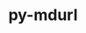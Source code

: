 ---
title: "py-mdurl"
layout: cache
categories: [package, develop]
meta: {"versions": ["0.1.2"], "compilers": ["apple-clang@=14.0.0", "apple-clang@=14.0.3", "gcc@=11.3.0"], "oss": ["ubuntu22.04", "ventura"], "platforms": ["darwin", "linux"], "targets": ["aarch64", "x86_64_v3"], "stacks": ["ml-darwin-aarch64-mps", "ml-linux-x86_64-cpu", "ml-linux-x86_64-cuda", "root"], "num_specs": 7, "num_specs_by_stack": {"root": 7, "ml-darwin-aarch64-mps": 5, "ml-linux-x86_64-cpu": 2, "ml-linux-x86_64-cuda": 2}}
spec_details: [{"hash": "qkyvabmnedj27zmqt65ujyny7mm4qt66", "compiler": "apple-clang@=14.0.0", "versions": ["0.1.2"], "os": "ventura", "platform": "darwin", "target": "aarch64", "variants": ["build_system=python_pip"], "stacks": ["root", "ml-darwin-aarch64-mps"], "size": "-", "tarball": "https://binaries.spack.io/develop/build_cache/darwin-ventura-aarch64/apple-clang-14.0.0/py-mdurl-0.1.2/darwin-ventura-aarch64-apple-clang-14.0.0-py-mdurl-0.1.2-qkyvabmnedj27zmqt65ujyny7mm4qt66.spack"}, {"hash": "4lbpl2mbzjq3sfxuvbs44jfjwvn2ostp", "compiler": "apple-clang@=14.0.0", "versions": ["0.1.2"], "os": "ventura", "platform": "darwin", "target": "aarch64", "variants": ["build_system=python_pip"], "stacks": ["root", "ml-darwin-aarch64-mps"], "size": "-", "tarball": "https://binaries.spack.io/develop/build_cache/darwin-ventura-aarch64/apple-clang-14.0.0/py-mdurl-0.1.2/darwin-ventura-aarch64-apple-clang-14.0.0-py-mdurl-0.1.2-4lbpl2mbzjq3sfxuvbs44jfjwvn2ostp.spack"}, {"hash": "to2xnqv7sbuvu34v5g4crebmnpzihvij", "compiler": "apple-clang@=14.0.0", "versions": ["0.1.2"], "os": "ventura", "platform": "darwin", "target": "aarch64", "variants": ["build_system=python_pip"], "stacks": ["root", "ml-darwin-aarch64-mps"], "size": "-", "tarball": "https://binaries.spack.io/develop/build_cache/darwin-ventura-aarch64/apple-clang-14.0.0/py-mdurl-0.1.2/darwin-ventura-aarch64-apple-clang-14.0.0-py-mdurl-0.1.2-to2xnqv7sbuvu34v5g4crebmnpzihvij.spack"}, {"hash": "lgnqhrbtlt47pdttleiv2rte5qdic5lp", "compiler": "apple-clang@=14.0.3", "versions": ["0.1.2"], "os": "ventura", "platform": "darwin", "target": "aarch64", "variants": ["build_system=python_pip"], "stacks": ["root", "ml-darwin-aarch64-mps"], "size": "-", "tarball": "https://binaries.spack.io/develop/build_cache/darwin-ventura-aarch64/apple-clang-14.0.3/py-mdurl-0.1.2/darwin-ventura-aarch64-apple-clang-14.0.3-py-mdurl-0.1.2-lgnqhrbtlt47pdttleiv2rte5qdic5lp.spack"}, {"hash": "7djgwdmef42fiozj3rq7sr26b4wsu4p4", "compiler": "apple-clang@=14.0.3", "versions": ["0.1.2"], "os": "ventura", "platform": "darwin", "target": "aarch64", "variants": ["build_system=python_pip"], "stacks": ["root", "ml-darwin-aarch64-mps"], "size": "-", "tarball": "https://binaries.spack.io/develop/build_cache/darwin-ventura-aarch64/apple-clang-14.0.3/py-mdurl-0.1.2/darwin-ventura-aarch64-apple-clang-14.0.3-py-mdurl-0.1.2-7djgwdmef42fiozj3rq7sr26b4wsu4p4.spack"}, {"hash": "lkxdxbkjnjc6odtxoppn3eqo7dheoksr", "compiler": "gcc@=11.3.0", "versions": ["0.1.2"], "os": "ubuntu22.04", "platform": "linux", "target": "x86_64_v3", "variants": ["build_system=python_pip"], "stacks": ["root", "ml-linux-x86_64-cpu", "ml-linux-x86_64-cuda"], "size": "-", "tarball": "https://binaries.spack.io/develop/build_cache/linux-ubuntu22.04-x86_64_v3/gcc-11.3.0/py-mdurl-0.1.2/linux-ubuntu22.04-x86_64_v3-gcc-11.3.0-py-mdurl-0.1.2-lkxdxbkjnjc6odtxoppn3eqo7dheoksr.spack"}, {"hash": "gauf2oam6ioq3dbepfb5oodkvc2ukkce", "compiler": "gcc@=11.3.0", "versions": ["0.1.2"], "os": "ubuntu22.04", "platform": "linux", "target": "x86_64_v3", "variants": ["build_system=python_pip"], "stacks": ["root", "ml-linux-x86_64-cpu", "ml-linux-x86_64-cuda"], "size": "-", "tarball": "https://binaries.spack.io/develop/build_cache/linux-ubuntu22.04-x86_64_v3/gcc-11.3.0/py-mdurl-0.1.2/linux-ubuntu22.04-x86_64_v3-gcc-11.3.0-py-mdurl-0.1.2-gauf2oam6ioq3dbepfb5oodkvc2ukkce.spack"}]
---